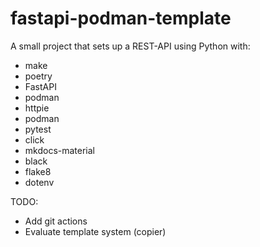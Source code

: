 # fastapi-podman-template 

A small project that sets up a REST-API using Python with:
- make
- poetry
- FastAPI
- podman
- httpie
- podman
- pytest
- click
- mkdocs-material
- black
- flake8
- dotenv

TODO:
- Add git actions
- Evaluate template system (copier)
